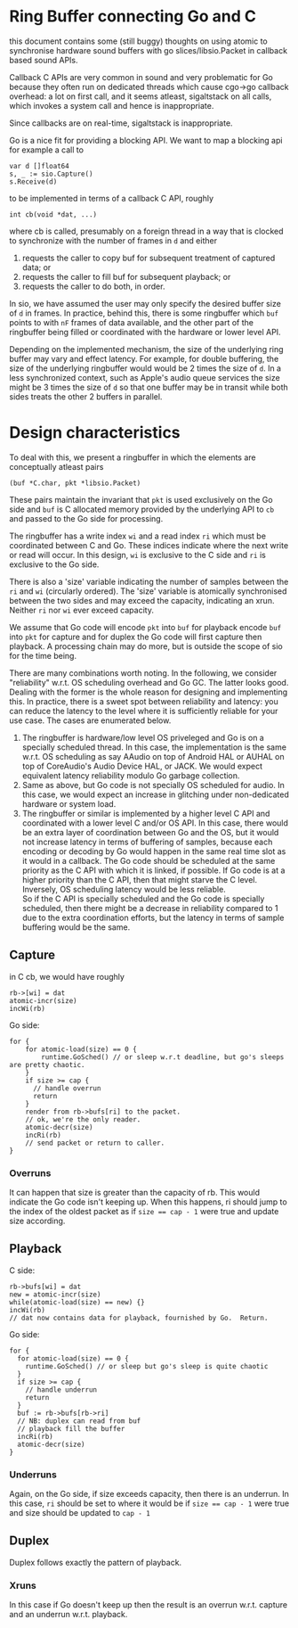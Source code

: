 # Ring Buffer connecting Go and C

this document contains some (still buggy) thoughts on using atomic to
synchronise hardware sound buffers with go slices/libsio.Packet in callback
based sound APIs.

Callback C APIs are very common in sound and very problematic for Go because
they often run on dedicated threads which cause cgo->go callback overhead:  a
lot on first call, and it seems atleast, sigaltstack on all calls, which
invokes a system call and hence is inappropriate.

Since callbacks are on real-time, sigaltstack is inappropriate.

Go is a nice fit for providing a blocking API.  We want to map a blocking api
for example a call to 

```
var d []float64
s, _ := sio.Capture()
s.Receive(d)
```

to be implemented in terms of a callback C API, roughly
```
int cb(void *dat, ...)
```

where cb is called, presumably on a foreign thread in a way
that is clocked to synchronize with the number of frames
in `d` and either 
1. requests the caller to copy buf for subsequent treatment of captured data; or
1. requests the caller to fill buf for subsequent playback; or
1. requests the caller to do both, in order.


In sio, we have assumed the user may only specify the desired buffer size of
`d` in frames.  In practice, behind this, there is some ringbuffer which `buf`
points to with `nF` frames of data available, and the other part of the
ringbuffer being filled or coordinated with the hardware or lower level API.

Depending on the implemented mechanism, the size of the underlying ring buffer
may vary and effect latency.  For example, for double buffering, the size of
the underlying ringbuffer would would be 2 times the size of `d`.  In a less
synchronized context, such as Apple's audio queue services the size might be 3
times the size of `d` so that one buffer may be in transit while both sides
treats the other 2 buffers in parallel.


# Design characteristics

To deal with this, we present a ringbuffer in which the elements are
conceptually atleast pairs 

```
(buf *C.char, pkt *libsio.Packet)
```

These pairs maintain the invariant that `pkt` is used exclusively on the Go side
and `buf` is C allocated memory provided by the underlying API to `cb` and
passed to the Go side for processing.

The ringbuffer has a write index `wi` and a read index `ri` which must be
coordinated between C and Go.  These indices indicate where the next write or
read will occur.  In this design, `wi` is exclusive to the C side 
and `ri` is exclusive to the Go side.  

There is also a 'size' variable indicating the number of samples between the
`ri` and `wi` (circularly ordered).  The 'size' variable is atomically
synchronised between the two sides and may exceed the capacity, indicating
an xrun.  Neither `ri` nor `wi` ever exceed capacity.

We assume that Go code will encode `pkt` into `buf` for playback encode `buf`
into `pkt` for capture and for duplex the Go code will first capture then
playback.  A processing chain may do more, but is outside the scope of sio for
the time being.

There are many combinations worth noting.  In the following, we consider
"reliability" w.r.t. OS scheduling overhead and Go GC.  The latter looks good.
Dealing with the former is the whole reason for designing and implementing
this.  In practice, there is a sweet spot between reliability and latency:  you
can reduce the latency to the level where it is sufficiently reliable for your
use case.  The cases are enumerated below.

1. The ringbuffer is hardware/low level OS priveleged and Go is on a specially
scheduled thread.  In this case, the implementation is the same w.r.t. 
OS scheduling as say AAudio on top of Android HAL or AUHAL on top of CoreAudio's 
Audio Device HAL, or JACK. We would expect equivalent latency reliability modulo Go garbage collection.
1. Same as above, but Go code is not specially OS scheduled for audio.  In this case,
we would expect an increase in glitching under non-dedicated hardware or system load.
1. The ringbuffer or similar is implemented by a higher level C API and coordinated
with a lower level C and/or OS API.
In this case, there would be an extra layer of coordination between Go and the OS, 
but it would not increase latency in terms of buffering of samples, because each encoding
or decoding by Go would happen in the same real time slot as it would in a callback.
The Go code should be scheduled at the same priority as the C API with which it is linked, 
if possible.  If Go code is at a higher priority than the C API, then that might starve
the C level.  Inversely, OS scheduling latency would be less reliable.  
So if the C API  is specially scheduled and the Go code is specially scheduled, then
there might be a decrease in reliability compared to 1 due to the extra coordination efforts,
but the latency in terms of sample buffering would be the same.


## Capture

in C cb, we would have roughly

```
rb->[wi] = dat
atomic-incr(size)
incWi(rb)
```

Go side:

```
for {
    for atomic-load(size) == 0 {
        runtime.GoSched() // or sleep w.r.t deadline, but go's sleeps are pretty chaotic.
    }
    if size >= cap {
      // handle overrun
      return
    }
    render from rb->bufs[ri] to the packet.
    // ok, we're the only reader.
    atomic-decr(size)
    incRi(rb)
    // send packet or return to caller.
}
```

### Overruns
It can happen that size is greater than the capacity of rb.  This would
indicate the Go code isn't keeping up.  When this happens, ri should jump
to the index of the oldest packet as if `size == cap - 1` were true and
update size according.



## Playback
C side:
```
rb->bufs[wi] = dat
new = atomic-incr(size)
while(atomic-load(size) == new) {}
incWi(rb)
// dat now contains data for playback, fournished by Go.  Return.
```

Go side:

```
for {
  for atomic-load(size) == 0 {
    runtime.GoSched() // or sleep but go's sleep is quite chaotic
  }
  if size >= cap {
    // handle underrun
    return
  }
  buf := rb->bufs[rb->ri]
  // NB: duplex can read from buf
  // playback fill the buffer
  incRi(rb)
  atomic-decr(size)
}
```

### Underruns
Again, on the Go side, if size exceeds capacity, then there is an underrun.
In this case, `ri` should be set to where it would be if `size == cap - 1` were
true and size should be updated to `cap - 1`

## Duplex
Duplex follows exactly the pattern of playback.  

### Xruns 
In this case if Go doesn't keep up then the result is an overrun w.r.t. capture
and an underrun w.r.t. playback.




